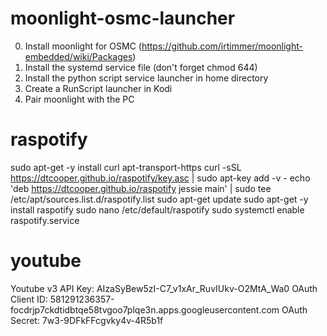# moonlight-osmc-launcher
0. Install moonlight for OSMC (https://github.com/irtimmer/moonlight-embedded/wiki/Packages)
1. Install the systemd service file (don't forget chmod 644)
2. Install the python script service launcher in home directory
3. Create a RunScript launcher in Kodi
4. Pair moonlight with the PC

# raspotify
sudo apt-get -y install curl apt-transport-https
curl -sSL https://dtcooper.github.io/raspotify/key.asc | sudo apt-key add -v -
echo 'deb https://dtcooper.github.io/raspotify jessie main' | sudo tee /etc/apt/sources.list.d/raspotify.list
sudo apt-get update
sudo apt-get -y install raspotify
sudo nano /etc/default/raspotify
sudo systemctl enable raspotify.service

# youtube

Youtube v3 API Key: AIzaSyBew5zI-C7_v1xAr_RuvIUkv-O2MtA_Wa0
OAuth Client ID: 581291236357-focdrjp7ckdtidbtqe58tvgoo7plqe3n.apps.googleusercontent.com
OAuth Secret: 7w3-9DFkFFcgvky4v-4R5b1f
